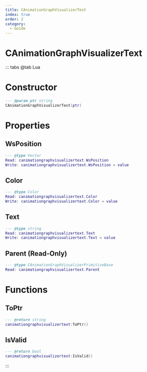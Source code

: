 ```yaml
---
title: CAnimationGraphVisualizerText
index: true
order: 2
category:
  - Guide
---
```


# CAnimationGraphVisualizerText

::: tabs
@tab Lua
# Constructor
```lua
--- @param ptr string
CAnimationGraphVisualizerText(ptr)
```
# Properties
## WsPosition 
```lua
--- @type Vector
Read: canimationgraphvisualizertext.WsPosition
Write: canimationgraphvisualizertext.WsPosition = value
```
## Color 
```lua
--- @type Color
Read: canimationgraphvisualizertext.Color
Write: canimationgraphvisualizertext.Color = value
```
## Text 
```lua
--- @type string
Read: canimationgraphvisualizertext.Text
Write: canimationgraphvisualizertext.Text = value
```
## Parent (Read-Only)
```lua
--- @type CAnimationGraphVisualizerPrimitiveBase
Read: canimationgraphvisualizertext.Parent
```
# Functions
## ToPtr
```lua
--- @return string
canimationgraphvisualizertext:ToPtr()
```
## IsValid
```lua
--- @return bool
canimationgraphvisualizertext:IsValid()
```

:::